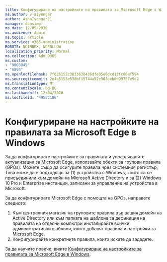```yaml
---
title: Конфигуриране на настройките на правилата за Microsoft Edge в Windows
ms.author: v-aiyengar
author: AshaIyengar21
manager: dansimp
ms.date: 12/05/2020
ms.audience: Admin
ms.topic: article
ms.service: o365-administration
ROBOTS: NOINDEX, NOFOLLOW
localization_priority: Normal
ms.collection: Adm_O365
ms.custom:
- "9003845"
- "6894"
ms.openlocfilehash: 7f626152c3833638436dfe05e8dcd13fc86ef594
ms.sourcegitcommit: 2e4a5153e530bf15744a52e982eeb0d99757e9d2
ms.translationtype: MT
ms.contentlocale: bg-BG
ms.lasthandoff: 12/04/2020
ms.locfileid: "49583186"
---
```

# <a name="configure-microsoft-edge-policy-settings-on-windows"></a>Конфигуриране на настройките на правилата за Microsoft Edge в Windows

За да конфигурирате настройките за правилата и управляваните актуализации за Microsoft Edge, използвайте обекти за групови правила (GPOs). Можете също да осигурите правила чрез системния регистър; Това може да е подходящо за (1) устройства с Windows, които са се присъединили към домейн на Microsoft Active Directory и за (2) Windows 10 Pro и Enterprise инстанции, записани за управление на устройства в Microsoft.

За да конфигурирате Microsoft Edge с помощта на GPOs, направете следното:

1. Към централния магазин на груповите правила във вашия домейн на Active Directory или към папката на шаблона за дефиниция на правилата на отделни компютри инсталирайте всички административни шаблони, които добавят правила и настройки за Microsoft Edge.
2. Конфигурирайте конкретните правила, които искате да зададете.

За да научите повече, вижте [Конфигуриране на настройките за правилата за Microsoft Edge в Windows](https://go.microsoft.com/fwlink/?linkid=2135024).

